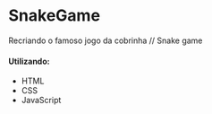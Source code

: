 # SnakeGame
Recriando o famoso jogo da cobrinha //  Snake game

#### Utilizando:

* HTML
* CSS 
* JavaScript
